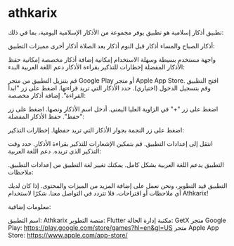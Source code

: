 # athkarix

تطبيق أذكار إسلامية
هو تطبيق يوفر مجموعة من الأذكار الإسلامية اليومية، بما في ذلك:

أذكار الصباح والمساء
أذكار قبل النوم
أذكار بعد الصلاة
أذكار أخرى
مميزات التطبيق:

واجهة مستخدم بسيطة وسهلة الاستخدام
إمكانية إضافة أذكار مخصصة
إمكانية حفظ الأذكار المفضلة
إخطارات للتذكير بقراءة الأذكار
دعم اللغة العربية
البدء:

قم بتنزيل التطبيق من متجر Google Play أو متجر Apple App Store.
افتح التطبيق وقم بتسجيل الدخول (اختياري).
حدد الأذكار التي تريد قراءتها.
اضغط على زر "ابدأ القراءة".
إضافة أذكار مخصصة:

اضغط على زر "+" في الزاوية العليا اليمنى.
أدخل اسم الأذكار ونصها.
اضغط على زر "حفظ".
حفظ الأذكار المفضلة:

اضغط على زر النجمة بجوار الأذكار التي تريد حفظها.
إخطارات التذكير:

انتقل إلى إعدادات التطبيق.
قم بتمكين الإشعارات للتذكير بقراءة الأذكار.
حدد وقت التذكير الذي تريده.
دعم اللغة العربية:

التطبيق يدعم اللغة العربية بشكل كامل.
يمكنك تغيير لغة التطبيق من إعدادات التطبيق.
ملاحظات:

التطبيق قيد التطوير، ونحن نعمل على إضافة المزيد من الميزات والمحتوى.
إذا كان لديك أي ملاحظات أو اقتراحات، فلا تتردد في التواصل معنا.
شكرًا لاستخدام Athkarix!

معلومات إضافية:

اسم التطبيق: Athkarix
منصة التطوير: Flutter
مكتبة إدارة الحالة: GetX
متجر Google Play: https://play.google.com/store/games?hl=en&gl=US
متجر Apple App Store: https://www.apple.com/app-store/
